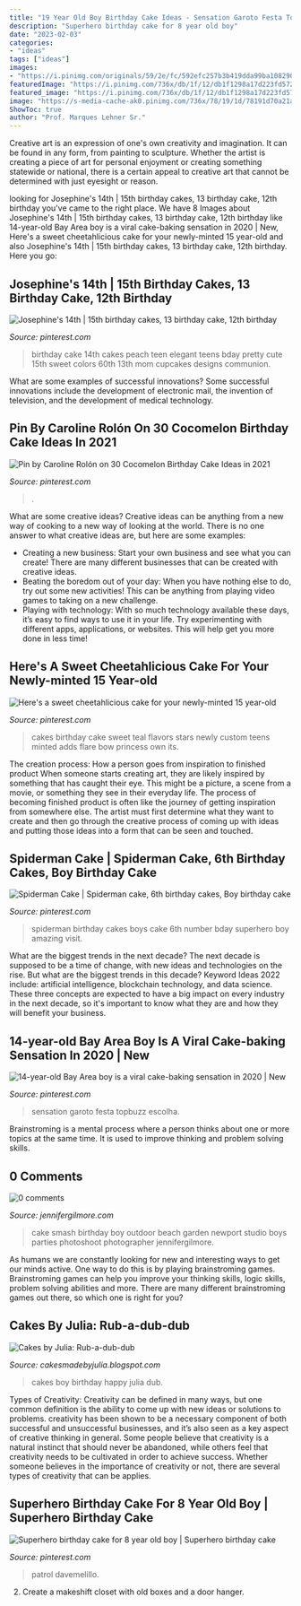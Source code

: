 ```yaml
---
title: "19 Year Old Boy Birthday Cake Ideas - Sensation Garoto Festa Topbuzz Escolha"
description: "Superhero birthday cake for 8 year old boy"
date: "2023-02-03"
categories:
- "ideas"
tags: ["ideas"]
images:
- "https://i.pinimg.com/originals/59/2e/fc/592efc257b3b419dda99ba108290da85.jpg"
featuredImage: "https://i.pinimg.com/736x/db/1f/12/db1f1298a17d223fd5728f35dd8e2e3f.jpg"
featured_image: "https://i.pinimg.com/736x/db/1f/12/db1f1298a17d223fd5728f35dd8e2e3f.jpg"
image: "https://s-media-cache-ak0.pinimg.com/736x/78/19/1d/78191d70a21a157823503a4b550a0c4e.jpg"
ShowToc: true
author: "Prof. Marques Lehner Sr."
---
```



Creative art is an expression of one's own creativity and imagination. It can be found in any form, from painting to sculpture. Whether the artist is creating a piece of art for personal enjoyment or creating something statewide or national, there is a certain appeal to creative art that cannot be determined with just eyesight or reason.

	

		
looking for Josephine&#039;s 14th | 15th birthday cakes, 13 birthday cake, 12th birthday you've came to the right place. We have 8 Images about Josephine&#039;s 14th | 15th birthday cakes, 13 birthday cake, 12th birthday like 14-year-old Bay Area boy is a viral cake-baking sensation in 2020 | New, Here&#039;s a sweet cheetahlicious cake for your newly-minted 15 year-old and also Josephine&#039;s 14th | 15th birthday cakes, 13 birthday cake, 12th birthday. Here you go:
		
    
## Josephine&#039;s 14th | 15th Birthday Cakes, 13 Birthday Cake, 12th Birthday

<img loading=lazy src="https://i.pinimg.com/736x/4f/24/8f/4f248fd7ee27b2b61ba55ec8057327f0--th-birthday-cake-ideas-cake-birthday-teen.jpg" onerror="this.onerror=null;this.src='https://tse4.mm.bing.net/th?id=OIP.nnle0m3ltC4yrXd8tSzmwAAAAA&amp;pid=15.1';" alt="Josephine&#039;s 14th | 15th birthday cakes, 13 birthday cake, 12th birthday">

_Source: pinterest.com_

>birthday cake 14th cakes peach teen elegant teens bday pretty cute 15th sweet colors 60th 13th mom cupcakes designs communion. 

	

What are some examples of successful innovations?
Some successful innovations include the development of electronic mail, the invention of television, and the development of medical technology.

    
## Pin By Caroline Rolón On 30 Cocomelon Birthday Cake Ideas In 2021

<img loading=lazy src="https://i.pinimg.com/736x/db/1f/12/db1f1298a17d223fd5728f35dd8e2e3f.jpg" onerror="this.onerror=null;this.src='https://tse1.mm.bing.net/th?id=OIP.7K66lR9hkyQJyTzssCZfDAHaJ3&amp;pid=15.1';" alt="Pin by Caroline Rolón on 30 Cocomelon Birthday Cake Ideas in 2021">

_Source: pinterest.com_

>. 

	

What are some creative ideas?
Creative ideas can be anything from a new way of cooking to a new way of looking at the world. There is no one answer to what creative ideas are, but here are some examples: 
- Creating a new business: Start your own business and see what you can create! There are many different businesses that can be created with creative ideas.
- Beating the boredom out of your day: When you have nothing else to do, try out some new activities! This can be anything from playing video games to taking on a new challenge.
- Playing with technology: With so much technology available these days, it’s easy to find ways to use it in your life. Try experimenting with different apps, applications, or websites. This will help get you more done in less time!

    
## Here&#039;s A Sweet Cheetahlicious Cake For Your Newly-minted 15 Year-old

<img loading=lazy src="https://s-media-cache-ak0.pinimg.com/736x/78/19/1d/78191d70a21a157823503a4b550a0c4e.jpg" onerror="this.onerror=null;this.src='https://tse4.mm.bing.net/th?id=OIP.PQkGe1rFc5J6A3H8Y7KxXAHaJ4&amp;pid=15.1';" alt="Here&#039;s a sweet cheetahlicious cake for your newly-minted 15 year-old">

_Source: pinterest.com_

>cakes birthday cake sweet teal flavors stars newly custom teens minted adds flare bow princess own its. 

	

The creation process: How a person goes from inspiration to finished product
When someone starts creating art, they are likely inspired by something that has caught their eye. This might be a picture, a scene from a movie, or something they see in their everyday life. The process of becoming finished product is often like the journey of getting inspiration from somewhere else. The artist must first determine what they want to create and then go through the creative process of coming up with ideas and putting those ideas into a form that can be seen and touched.

    
## Spiderman Cake | Spiderman Cake, 6th Birthday Cakes, Boy Birthday Cake

<img loading=lazy src="https://i.pinimg.com/originals/59/2e/fc/592efc257b3b419dda99ba108290da85.jpg" onerror="this.onerror=null;this.src='https://tse3.mm.bing.net/th?id=OIP.IOwvA6oaSwNS5U5jctRN1wHaNK&amp;pid=15.1';" alt="Spiderman Cake | Spiderman cake, 6th birthday cakes, Boy birthday cake">

_Source: pinterest.com_

>spiderman birthday cakes boys cake 6th number bday superhero boy amazing visit. 

	

What are the biggest trends in the next decade?
The next decade is supposed to be a time of change, with new ideas and technologies on the rise. But what are the biggest trends in this decade? Keyword Ideas 2022 include: artificial intelligence, blockchain technology, and data science. These three concepts are expected to have a big impact on every industry in the next decade, so it's important to know what they are and how they will benefit your business.

    
## 14-year-old Bay Area Boy Is A Viral Cake-baking Sensation In 2020 | New

<img loading=lazy src="https://i.pinimg.com/736x/d1/ad/8c/d1ad8cbf278a474bfc517d24742a310b.jpg" onerror="this.onerror=null;this.src='https://tse2.mm.bing.net/th?id=OIP.ms4FqS4nUekikOudSc9y6AHaJJ&amp;pid=15.1';" alt="14-year-old Bay Area boy is a viral cake-baking sensation in 2020 | New">

_Source: pinterest.com_

>sensation garoto festa topbuzz escolha. 

	

Brainstroming is a mental process where a person thinks about one or more topics at the same time. It is used to improve thinking and problem solving skills.

    
## 0 Comments

<img loading=lazy src="https://jennifergilmore.com/blog/wp-content/uploads/2014/05/blog_gilmore_studios_photo_orange_county_newport_beach_family_portrait_cake_smash_outdoor_one_yr_old_boy_cowboy_boots_spencer_3.jpg" onerror="this.onerror=null;this.src='https://tse4.mm.bing.net/th?id=OIP.eNTemHv8N5j3nnTWCMJUDAHaFS&amp;pid=15.1';" alt="0 comments">

_Source: jennifergilmore.com_

>cake smash birthday boy outdoor beach garden newport studio boys parties photoshoot photographer jennifergilmore. 

	

As humans we are constantly looking for new and interesting ways to get our minds active. One way to do this is by playing brainstroming games. Brainstroming games can help you improve your thinking skills, logic skills, problem solving abilities and more. There are many different brainstroming games out there, so which one is right for you?

    
## Cakes By Julia: Rub-a-dub-dub

<img loading=lazy src="https://3.bp.blogspot.com/--RfYyAw51VQ/TW6lGAEunqI/AAAAAAAAAKQ/6KZ_ubWUObo/s1600/bathtub%2Bcake%2B1.jpeg" onerror="this.onerror=null;this.src='https://tse1.mm.bing.net/th?id=OIP.cOb5kasCytRf24kDlKBRUAAAAA&amp;pid=15.1';" alt="Cakes by Julia: Rub-a-dub-dub">

_Source: cakesmadebyjulia.blogspot.com_

>cakes boy birthday happy julia dub. 

	

Types of Creativity:
Creativity can be defined in many ways, but one common definition is the ability to come up with new ideas or solutions to problems. creativity has been shown to be a necessary component of both successful and unsuccessful businesses, and it’s also seen as a key aspect of creative thinking in general. Some people believe that creativity is a natural instinct that should never be abandoned, while others feel that creativity needs to be cultivated in order to achieve success. Whether someone believes in the importance of creativity or not, there are several types of creativity that can be applies.

    
## Superhero Birthday Cake For 8 Year Old Boy | Superhero Birthday Cake

<img loading=lazy src="https://i.pinimg.com/736x/ba/ac/10/baac10b77cdd7456aac3e7de4ae957f3.jpg" onerror="this.onerror=null;this.src='https://tse3.mm.bing.net/th?id=OIP.FgyXsIBFl_XKNVVfWnppHwHaJ3&amp;pid=15.1';" alt="Superhero birthday cake for 8 year old boy | Superhero birthday cake">

_Source: pinterest.com_

>patrol davemelillo. 

	

2. Create a makeshift closet with old boxes and a door hanger.

